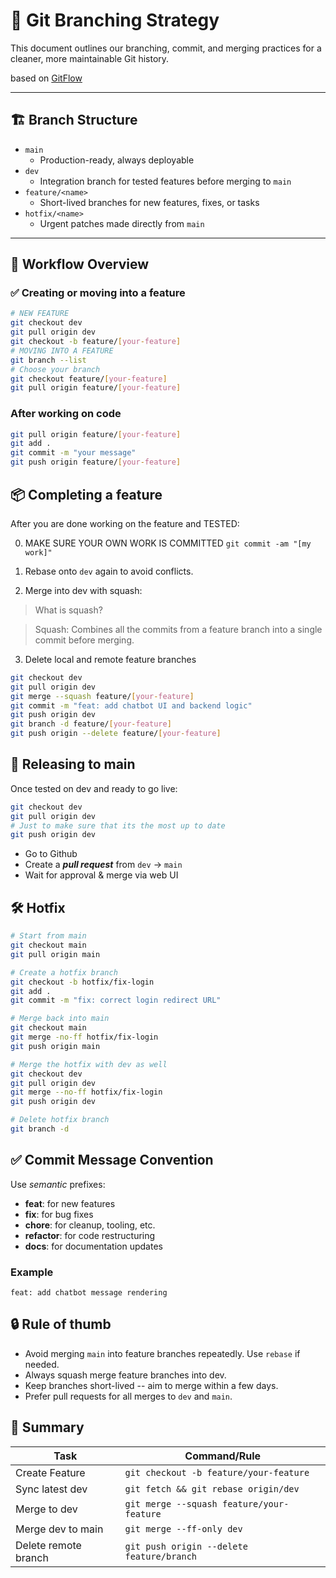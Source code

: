 # 📘 Git Branching Strategy

This document outlines our branching, commit, and merging practices for a cleaner, more maintainable Git history.

based on [GitFlow](https://nvie.com/posts/a-successful-git-branching-model/)

---

## 🏗 Branch Structure

- `main`  
  - Production-ready, always deployable
- `dev`  
  - Integration branch for tested features before merging to `main`
- `feature/<name>`  
  - Short-lived branches for new features, fixes, or tasks
- `hotfix/<name>`  
  - Urgent patches made directly from `main`

---

## 🔄 Workflow Overview

### ✅ Creating or moving into a feature
```bash
# NEW FEATURE
git checkout dev
git pull origin dev
git checkout -b feature/[your-feature]
# MOVING INTO A FEATURE
git branch --list
# Choose your branch
git checkout feature/[your-feature]
git pull origin feature/[your-feature]
```
### After working on code
```bash
git pull origin feature/[your-feature]
git add .
git commit -m "your message"
git push origin feature/[your-feature]
```


## 📦 Completing a feature
After you are done working on the feature and TESTED:

0. MAKE SURE YOUR OWN WORK IS COMMITTED
`git commit -am "[my work]" `

2.	Rebase onto `dev` again to avoid conflicts.
3.	Merge into dev with squash:

> What is squash? 

> Squash: Combines all the commits from a feature branch into a single commit before merging.

3. Delete local and remote feature branches

```bash
git checkout dev
git pull origin dev
git merge --squash feature/[your-feature]
git commit -m "feat: add chatbot UI and backend logic"
git push origin dev
git branch -d feature/[your-feature]
git push origin --delete feature/[your-feature]
```

## 🚀 Releasing to main
Once tested on dev and ready to go live:
```bash
git checkout dev
git pull origin dev
# Just to make sure that its the most up to date
git push origin dev 
```
- Go to Github
- Create a __*pull request*__ from `dev` -> `main`
- Wait for approval & merge via web UI

## 🛠 Hotfix
```bash
# Start from main
git checkout main
git pull origin main

# Create a hotfix branch
git checkout -b hotfix/fix-login
git add . 
git commit -m "fix: correct login redirect URL"

# Merge back into main
git checkout main
git merge -no-ff hotfix/fix-login
git push origin main

# Merge the hotfix with dev as well
git checkout dev
git pull origin dev
git merge --no-ff hotfix/fix-login
git push origin dev

# Delete hotfix branch
git branch -d
```


## ✅ Commit Message Convention
Use *semantic* prefixes:
- __feat__: for new features
- __fix__: for bug fixes
- __chore__: for cleanup, tooling, etc.
- __refactor__: for code restructuring
- __docs__: for documentation updates

### Example
`feat: add chatbot message rendering`

## 🔒 Rule of thumb
- Avoid merging `main` into feature branches repeatedly. Use `rebase` if needed.
- Always squash merge feature branches into dev.
- Keep branches short-lived -- aim to merge within a few days.
- Prefer pull requests for all merges to `dev` and `main`.

## 📌 Summary
| Task | Command/Rule|
|---|---|
|Create Feature | `git checkout -b feature/your-feature`|
|Sync latest dev | `git fetch && git rebase origin/dev`|
|Merge to dev | `git merge --squash feature/your-feature`|
|Merge dev to main | `git merge --ff-only dev`|
|Delete remote branch | `git push origin --delete feature/branch`|



